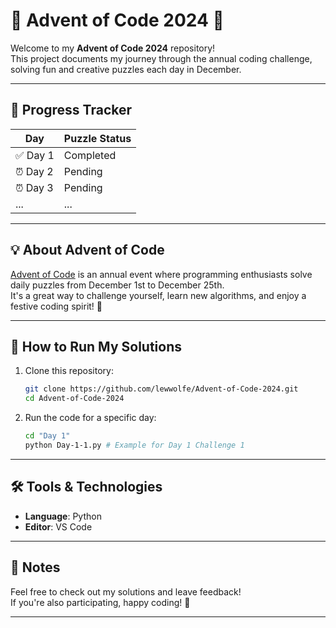 
# 🎄 Advent of Code 2024 🎅

Welcome to my **Advent of Code 2024** repository!  
This project documents my journey through the annual coding challenge, solving fun and creative puzzles each day in December.

---

## 📆 Progress Tracker

| Day | Puzzle Status   |
|-----|-----------------|
| ✅ Day 1 | Completed       |
| ⏰ Day 2 | Pending         |
| ⏰ Day 3 | Pending         |
| ... | ...             |

---

## 💡 About Advent of Code

[Advent of Code](https://adventofcode.com/) is an annual event where programming enthusiasts solve daily puzzles from December 1st to December 25th.  
It's a great way to challenge yourself, learn new algorithms, and enjoy a festive coding spirit! 🎅

---

## 🚀 How to Run My Solutions

1. Clone this repository:
   ```bash
   git clone https://github.com/lewwolfe/Advent-of-Code-2024.git
   cd Advent-of-Code-2024
   ```
   
2. Run the code for a specific day:
   ```bash
   cd "Day 1"
   python Day-1-1.py # Example for Day 1 Challenge 1
   ``` 

---

## 🛠️ Tools & Technologies

 - **Language**: Python
 - **Editor**: VS Code

---

## 📝 Notes

Feel free to check out my solutions and leave feedback!  
If you're also participating, happy coding! 🎉

---
